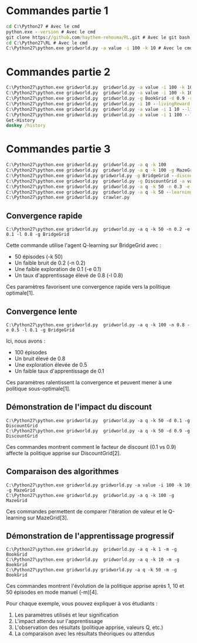 # Commandes partie 1

```cmd
cd C:\Python27 # Avec le cmd
python.exe --version # Avec le cmd
git clone https://github.com/haythem-rehouma/RL.git # Avec le git bash
cd C:\Python27\RL # Avec le cmd
C:\Python27\python.exe gridworld.py -a value -i 100 -k 10 # Avec le cmd
```

# Commandes partie 2
```cmd
C:\Python27\python.exe gridworld.py  gridworld.py -a value -i 100 -k 10
C:\Python27\python.exe gridworld.py  gridworld.py -a value -i 100 -k 10 -
C:\Python27\python.exe gridworld.py  gridworld.py -g BookGrid -d 0.9 -r 0.1 -n 0.2 -a value -i 100 -k 10
C:\Python27\python.exe gridworld.py  gridworld.py -i 10 --livingReward -2
C:\Python27\python.exe gridworld.py  gridworld.py -a value -i 1 10 --livingReward -2
C:\Python27\python.exe gridworld.py  gridworld.py -a value -i 1 100 --livingReward -2
Get-History
doskey /history
```

# Commandes partie 3
```cmd
C:\Python27\python.exe gridworld.py  gridworld.py -a q -k 100 
C:\Python27\python.exe gridworld.py  gridworld.py -a q -k 100 -g MazeGrid
C:\Python27\python.exe gridworld.py gridworld.py -g BridgeGrid --discount 0.9 --noise 0.2 -a value -i 100
C:\Python27\python.exe gridworld.py  gridworld.py -g DiscountGrid -a value -i 100
C:\Python27\python.exe gridworld.py  gridworld.py -a q -k 50 -n 0.3 -e 0.5
C:\Python27\python.exe gridworld.py  gridworld.py -a q -k 50 --learningRate 0.8 --epsilon 0.2
C:\Python27\python.exe gridworld.py  crawler.py
```



## Convergence rapide

```
C:\Python27\python.exe gridworld.py  gridworld.py -a q -k 50 -n 0.2 -e 0.1 -l 0.8 -g BridgeGrid
```

Cette commande utilise l'agent Q-learning sur BridgeGrid avec :
- 50 épisodes (-k 50)
- Un faible bruit de 0.2 (-n 0.2) 
- Une faible exploration de 0.1 (-e 0.1)
- Un taux d'apprentissage élevé de 0.8 (-l 0.8)

Ces paramètres favorisent une convergence rapide vers la politique optimale[1].

## Convergence lente

```
C:\Python27\python.exe gridworld.py  gridworld.py -a q -k 100 -n 0.8 -e 0.5 -l 0.1 -g BridgeGrid
```

Ici, nous avons :
- 100 épisodes
- Un bruit élevé de 0.8
- Une exploration élevée de 0.5 
- Un faible taux d'apprentissage de 0.1

Ces paramètres ralentissent la convergence et peuvent mener à une politique sous-optimale[1].

## Démonstration de l'impact du discount

```
C:\Python27\python.exe gridworld.py  gridworld.py -a q -k 50 -d 0.1 -g DiscountGrid
C:\Python27\python.exe gridworld.py  gridworld.py -a q -k 50 -d 0.9 -g DiscountGrid
```

Ces commandes montrent comment le facteur de discount (0.1 vs 0.9) affecte la politique apprise sur DiscountGrid[2].

## Comparaison des algorithmes

```
C:\Python27\python.exe gridworld.py gridworld.py -a value -i 100 -k 10 -g MazeGrid
C:\Python27\python.exe gridworld.py  gridworld.py -a q -k 100 -g MazeGrid
```

Ces commandes permettent de comparer l'itération de valeur et le Q-learning sur MazeGrid[3].

## Démonstration de l'apprentissage progressif

```
C:\Python27\python.exe gridworld.py  gridworld.py -a q -k 1 -m -g BookGrid
C:\Python27\python.exe gridworld.py  gridworld.py -a q -k 10 -m -g BookGrid
C:\Python27\python.exe gridworld.py gridworld.py -a q -k 50 -m -g BookGrid
```

Ces commandes montrent l'évolution de la politique apprise après 1, 10 et 50 épisodes en mode manuel (-m)[4].

Pour chaque exemple, vous pouvez expliquer à vos étudiants :
1. Les paramètres utilisés et leur signification
2. L'impact attendu sur l'apprentissage
3. L'observation des résultats (politique apprise, valeurs Q, etc.)
4. La comparaison avec les résultats théoriques ou attendus



